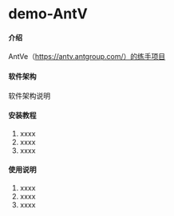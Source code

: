 # demo-AntV

#### 介绍
AntVe（https://antv.antgroup.com/）的练手项目

#### 软件架构
软件架构说明


#### 安装教程

1.  xxxx
2.  xxxx
3.  xxxx

#### 使用说明

1.  xxxx
2.  xxxx
3.  xxxx
